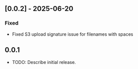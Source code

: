 ## [0.0.2] - 2025-06-20
### Fixed
- Fixed S3 upload signature issue for filenames with spaces

## 0.0.1

* TODO: Describe initial release.
